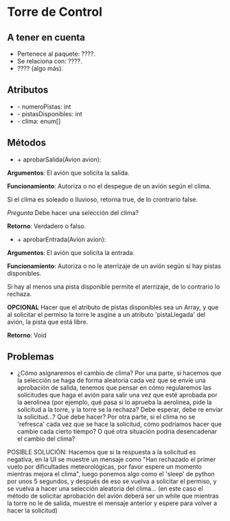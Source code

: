 # Torre de Control

## A tener en cuenta

- Pertenece al paquete: ????.
- Se relaciona con: ????.
- ???? (algo más).

## Atributos

- \- numeroPistas: int
- \- pistasDisponibles: int
- \- clima: enum[]

## Métodos

- \+ aprobarSalida(Avion avion): 

**Argumentos**: El avión que solicita la salida.

**Funcionamiento**: Autoriza o no el despegue de un avión según el clima.

Si el clima es soleado o lluvioso, retorna true, de lo crontrario false.

*Pregunta* Debe hacer una selección del clima?

**Retorno**: Verdadero o falso.

- \+ aprobarEntrada(Avion avion):

**Argumentos**: El avión que solicita la entrada.

**Funcionamiento**: Autoriza o no le aterrizaje de un avión según si hay pistas disponibles.

Si hay al menos una pista disponible permite el aterrizaje, de lo contrario lo rechaza.

**OPCIONAL** Hacer que el atributo de pistas disponibles sea un Array, y que al solicitar el permiso la torre le asgine a un atributo 'pistaLlegada' del avión, la pista que está libre.

**Retorno**: Void

## Problemas

- ¿Cómo asignaremos el cambio de clima? Por una parte, si hacemos que la selección se haga de forma aleatoria cada vez que se envíe una aprobación de salida, tenemos que pensar en cómo regularemos las solicitudes que haga el avión para salir una vez que esté aprobada por la aerolinea (por ejemplo, qué pasa si lo aprueba la aerolinea, pide la solicitud a la torre, y la torre se la rechaza? Debe esperar, debe re enviar la solicitud...? Qué debe hacer? 
Por otra parte, si el clima no se 'refresca' cada vez que se hace la solicitud, cómo podríamos hacer que cambie cada cierto tiempo? O qué otra situación podría desencadenar el cambio del clima?

POSIBLE SOLUCIÓN: Hacemos que si la respuesta a la solicitud es negativa, en la UI se muestre un mensaje como "Han rechazado el primer vuelo por dificultades meteorológicas, por favor espere un momento mientras mejora el clima", luego ponemos algo como el 'sleep' de python por unos 5 segundos, y después de eso se vuelva a solicitar el permiso, y se vuelva a hacer una selección aleatoria del clima... (en este caso el método de solicitar aprobación del avión deberá ser un while que mientras la torre no le de salida, muestre el mensaje anterior y espere para volver a hacer la solicitud)
